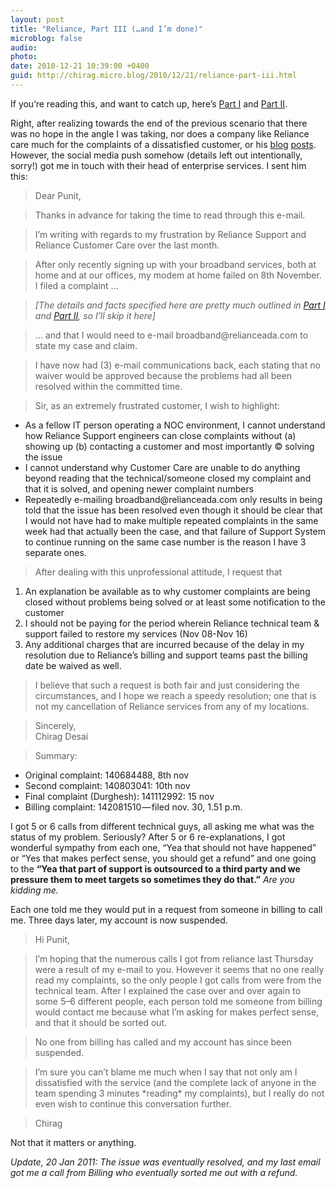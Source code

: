 ```yaml
---
layout: post
title: "Reliance, Part III (…and I’m done)"
microblog: false
audio: 
photo: 
date: 2010-12-21 10:39:00 +0400
guid: http://chirag.micro.blog/2010/12/21/reliance-part-iii.html
---
```

<p>If you’re reading this, and want to catch up, here’s <a href="http://blog.chirag.biz/post/35718711445/dear-reliance-you-need-work" target="_blank">Part I</a> and <a href="http://blog.chirag.biz/post/35718907493/the-reliance-saga-continues" target="_blank">Part II</a>.</p>
<p>Right, after realizing towards the end of the previous scenario that there was no hope in the angle I was taking, nor does a company like Reliance care much for the complaints of a dissatisfied customer, or his <a href="http://blog.chirag.biz/post/35718711445/dear-reliance-you-need-work" target="_blank">blog</a> <a href="http://blog.chirag.biz/post/35718907493/the-reliance-saga-continues" target="_blank">posts</a>. However, the social media push somehow (details left out intentionally, sorry!) got me in touch with their head of enterprise services. I sent him this:</p>
<blockquote>Dear Punit,</blockquote>
<blockquote>Thanks in advance for taking the time to read through this e-mail.</blockquote>
<blockquote>I’m writing with regards to my frustration by Reliance Support and Reliance Customer Care over the last month.</blockquote>
<blockquote>After only recently signing up with your broadband services, both at home and at our offices, my modem at home failed on 8th November. I filed a complaint …</blockquote>
<blockquote>
<em>[The details and facts specified here are pretty much outlined in </em><a href="http://blog.chirag.biz/post/35718711445/dear-reliance-you-need-work" target="_blank"><em>Part I</em></a><em> and </em><a href="http://blog.chirag.biz/post/35718907493/the-reliance-saga-continues" target="_blank"><em>Part II</em></a><em>, so I’ll skip it here]</em>
</blockquote>
<blockquote>… and that I would need to e-mail broadband@relianceada.com to state my case and claim.</blockquote>
<blockquote>I have now had (3) e-mail communications back, each stating that no waiver would be approved because the problems had all been resolved within the committed time.</blockquote>
<blockquote>Sir, as an extremely frustrated customer, I wish to highlight:</blockquote>
<ul>
<li>As a fellow IT person operating a NOC environment, I cannot understand how Reliance Support engineers can close complaints without (a) showing up (b) contacting a customer and most importantly © solving the issue</li>
<li>I cannot understand why Customer Care are unable to do anything beyond reading that the technical/someone closed my complaint and that it is solved, and opening newer complaint numbers</li>
<li>Repeatedly e-mailing broadband@relianceada.com only results in being told that the issue has been resolved even though it should be clear that I would not have had to make multiple repeated complaints in the same week had that actually been the case, and that failure of Support System to continue running on the same case number is the reason I have 3 separate ones.</li>
</ul>
<blockquote>After dealing with this unprofessional attitude, I request that</blockquote>
<ol>
<li>An explanation be available as to why customer complaints are being closed without problems being solved or at least some notification to the customer</li>
<li>I should not be paying for the period wherein Reliance technical team &amp; support failed to restore my services (Nov 08-Nov 16)</li>
<li>Any additional charges that are incurred because of the delay in my resolution due to Reliance’s billing and support teams past the billing date be waived as well.</li>
</ol>
<blockquote>I believe that such a request is both fair and just considering the circumstances, and I hope we reach a speedy resolution; one that is not my cancellation of Reliance services from any of my locations.</blockquote>
<blockquote>Sincerely,<br>Chirag Desai</blockquote>
<blockquote>Summary:</blockquote>
<ul>
<li>Original complaint: 140684488, 8th nov</li>
<li>Second complaint: 140803041: 10th nov</li>
<li>Final complaint (Durghesh): 141112992: 15 nov</li>
<li>Billing complaint: 142081510 — filed nov. 30, 1.51 p.m.</li>
</ul>
<p>I got 5 or 6 calls from different technical guys, all asking me what was the status of my problem. Seriously? After 5 or 6 re-explanations, I got wonderful sympathy from each one, “Yea that should not have happened” or “Yes that makes perfect sense, you should get a refund” and one going to the <strong>“Yea that part of support is outsourced to a third party and we pressure them to meet targets so sometimes they do that.”</strong> <em>Are you kidding me.</em></p>
<p>Each one told me they would put in a request from someone in billing to call me. Three days later, my account is now suspended.</p>
<blockquote>Hi Punit,</blockquote>
<blockquote>I’m hoping that the numerous calls I got from reliance last Thursday were a result of my e-mail to you. However it seems that no one really read my complaints, so the only people I got calls from were from the technical team. After I explained the case over and over again to some 5–6 different people, each person told me someone from billing would contact me because what I’m asking for makes perfect sense, and that it should be sorted out.</blockquote>
<blockquote>No one from billing has called and my account has since been suspended.</blockquote>
<blockquote>I’m sure you can’t blame me much when I say that not only am I dissatisfied with the service (and the complete lack of anyone in the team spending 3 minutes *reading* my complaints), but I really do not even wish to continue this conversation further.</blockquote>
<blockquote>Chirag</blockquote>
<p>Not that it matters or anything.</p>
<p><em>Update, 20 Jan 2011: The issue was eventually resolved, and my last email got me a call from Billing who eventually sorted me out with a refund.</em></p>
